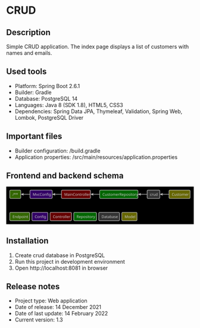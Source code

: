 # CRUD

## Description
Simple CRUD application. The index page displays a list of customers with names and emails.

## Used tools
* Platform: Spring Boot 2.6.1
* Builder: Gradle
* Database: PostgreSQL 14
* Languages: Java 8 (SDK 1.8), HTML5, CSS3
* Dependencies: Spring Data JPA, Thymeleaf, Validation, Spring Web, Lombok, PostgreSQL Driver

## Important files
* Builder configuration: /build.gradle
* Application properties: /src/main/resources/application.properties

## Frontend and backend schema
![Element relationships](readme/front-back-schema.svg)

## Installation
1. Create crud database in PostgreSQL
2. Run this project in development environment
3. Open http://localhost:8081 in browser

## Release notes
* Project type: Web application
* Date of release: 14 December 2021
* Date of last update: 14 February 2022
* Current version: 1.3
